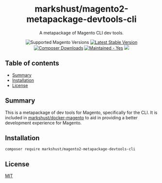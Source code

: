 <h1 align="center">markshust/magento2-metapackage-devtools-cli</h1> 

<div align="center">
  <p>A metapackage of Magento CLI dev tools.</p>
  <img src="https://img.shields.io/badge/magento-^2.3-brightgreen.svg?logo=magento&longCache=true&style=flat-square" alt="Supported Magento Versions" />
  <a href="https://packagist.org/packages/markshust/magento2-metapackage-devtools-cli" target="_blank"><img src="https://img.shields.io/packagist/v/markshust/magento2-metapackage-devtools-cli.svg?style=flat-square" alt="Latest Stable Version" /></a>
  <a href="https://packagist.org/packages/markshust/magento2-metapackage-devtools-cli" target="_blank"><img src="https://poser.pugx.org/markshust/magento2-metapackage-devtools-cli/downloads" alt="Composer Downloads" /></a>
  <a href="https://GitHub.com/Naereen/StrapDown.js/graphs/commit-activity" target="_blank"><img src="https://img.shields.io/badge/maintained%3F-yes-brightgreen.svg?style=flat-square" alt="Maintained - Yes" /></a>
  <a href="https://opensource.org/licenses/MIT" target="_blank"><img src="https://img.shields.io/badge/license-MIT-blue.svg" /></a>
</div>

## Table of contents

- [Summary](#summary)
- [Installation](#installation)
- [License](#license)

## Summary

This is a metapackage of dev tools for Magento, specifically for the CLI. It is included in [markshust/docker-magento](https://github.com/markshust/docker-magento) to aid in providing a better development experience for Magento.

## Installation

```
composer require markshust/magento2-metapackage-devtools-cli
```

## License

[MIT](https://opensource.org/licenses/MIT)
